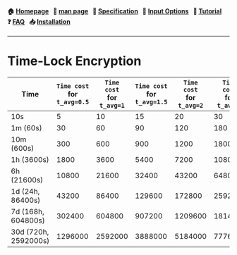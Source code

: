 
<h4 align="left">
  🏠&nbsp;<a href="https://github.com/hakavlad/tird">Homepage</a> &nbsp;
  📜&nbsp;<a href="https://github.com/hakavlad/tird/blob/main/docs/MANPAGE.md">man&nbsp;page</a> &nbsp;
  📑&nbsp;<a href="https://github.com/hakavlad/tird/blob/main/docs/SPECIFICATION.md">Specification</a> &nbsp;
  📄&nbsp;<a href="https://github.com/hakavlad/tird/blob/main/docs/INPUT_OPTIONS.md">Input&nbsp;Options</a> &nbsp;
  📖&nbsp;<a href="https://github.com/hakavlad/tird/blob/main/docs/tutorial/README.md">Tutorial</a> &nbsp;
  ❓&nbsp;<a href="https://github.com/hakavlad/tird/blob/main/docs/FAQ.md">FAQ</a> &nbsp;
  📥&nbsp;<a href="https://github.com/hakavlad/tird/blob/main/docs/INSTALLATION.md">Installation</a>
</h4>

---

# Time-Lock Encryption





|Time|`Time cost`<br>for<br>`t_avg=0.5`|`Time cost`<br>for<br>`t_avg=1`|`Time cost`<br>for<br>`t_avg=1.5`|`Time cost`<br>for<br>`t_avg=2`|`Time cost`<br>for<br>`t_avg=3`|`Time cost`<br>for<br>`t_avg=4`|
|-|-|-|-|-|-|-|
|10s|5|10|15|20|30|40|
|1m (60s)|30|60|90|120|180|240|
10m (600s)|300|600|900|1200|1800|2400|
|1h (3600s)|1800|3600|5400|7200|10800|14400|
|6h (21600s)|10800|21600|32400|43200|64800|86400|
|1d (24h, 86400s)|43200|86400|129600|172800|259200|345600|
|7d (168h, 604800s)|302400|604800|907200|1209600|1814400|2419200|
|30d (720h, 2592000s)|1296000|2592000|3888000|5184000|7776000|10368000|









